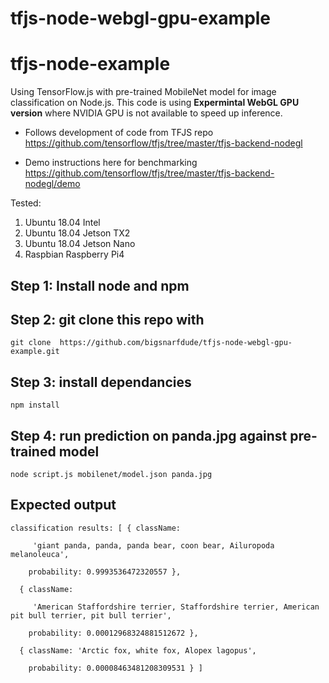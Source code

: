 # tfjs-node-webgl-gpu-example

# tfjs-node-example

Using TensorFlow.js with pre-trained MobileNet model for image classification on Node.js.
This code is using **Expermintal WebGL GPU version** where NVIDIA GPU is not available to speed up inference.

* Follows development of code from TFJS repo
https://github.com/tensorflow/tfjs/tree/master/tfjs-backend-nodegl

* Demo instructions here for benchmarking
https://github.com/tensorflow/tfjs/tree/master/tfjs-backend-nodegl/demo



Tested:
1. Ubuntu 18.04 Intel
2. Ubuntu 18.04 Jetson TX2
3. Ubuntu 18.04 Jetson Nano
4. Raspbian Raspberry Pi4


## Step 1: Install node and npm

## Step 2: git clone this repo with

`git clone  https://github.com/bigsnarfdude/tfjs-node-webgl-gpu-example.git`

## Step 3: install dependancies

`npm install`

## Step 4: run prediction on panda.jpg against pre-trained model

`node script.js mobilenet/model.json panda.jpg`


## Expected output

`classification results: [ { className:`

`     'giant panda, panda, panda bear, coon bear, Ailuropoda melanoleuca',`

`    probability: 0.9993536472320557 },`

`  { className:`

`     'American Staffordshire terrier, Staffordshire terrier, American pit bull terrier, pit bull terrier',`

`    probability: 0.00012968324881512672 },`

`  { className: 'Arctic fox, white fox, Alopex lagopus',`

`    probability: 0.00008463481208309531 } ]`
